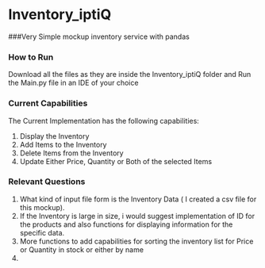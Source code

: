 # Inventory_iptiQ

###Very Simple mockup inventory service with pandas

### How to Run

Download all the files as they are inside the Inventory_iptiQ folder and Run the Main.py file in
an IDE of your choice


### Current Capabilities
The Current Implementation has the following capabilities:
1. Display the Inventory
2. Add Items to the Inventory
3. Delete Items from the Inventory
4. Update Either Price, Quantity or Both of the selected Items

### Relevant Questions
1. What kind of input file form is the Inventory Data ( I created a csv file for this mockup).
2. If the Inventory is large in size, i would suggest implementation of ID for the products and also functions
for displaying information for the specific data.
3. More functions to add capabilities for sorting the inventory list for Price or Quantity in stock or either by name
4. 
